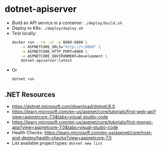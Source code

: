 # dotnet-apiserver

- Build an API service in a container: `./deploy/build.sh`
- Deploy to K8s: `./deploy/deploy.sh`
- Test locally:
    ```bash
    docker run --rm -it -p 8080:8080 \
        -e ASPNETCORE_URLS="http://+:8080" \
        -e ASPNETCORE_HTTP_PORT=8080 \
        -e ASPNETCORE_ENVIRONMENT=Development \
        dotnet-apiserver:latest
    ```
- Or
    ```bash
    dotnet run
    ```

## .NET Resources

- https://dotnet.microsoft.com/download/dotnet/8.0
- https://learn.microsoft.com/en-us/aspnet/core/tutorials/first-web-api?view=aspnetcore-7.0&tabs=visual-studio-code
- https://learn.microsoft.com/en-us/aspnet/core/tutorials/first-mongo-app?view=aspnetcore-7.0&tabs=visual-studio-code
- Health Checks: https://learn.microsoft.com/en-us/aspnet/core/host-and-deploy/health-checks?view=aspnetcore-7.0
- List available project types: `dotnet new list`


